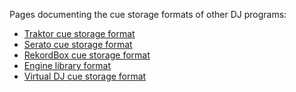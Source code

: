 Pages documenting the cue storage formats of other DJ programs:

  - [Traktor cue storage format](Traktor%20cue%20storage%20format)
  - [Serato cue storage format](Serato%20cue%20storage%20format)
  - [RekordBox cue storage format](RekordBox%20cue%20storage%20format)
  - [Engine library format](Engine%20library%20format)
  - [Virtual DJ cue storage
    format](Virtual%20DJ%20cue%20storage%20format)
